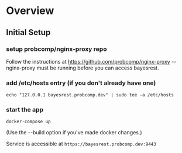 # Overview

## Initial Setup

### setup probcomp/nginx-proxy repo

Follow the instructions at https://github.com/probcomp/nginx-proxy -- nginx-proxy must be running before you can access bayesrest.

### add /etc/hosts entry (if you don't already have one)
```
echo "127.0.0.1 bayesrest.probcomp.dev" | sudo tee -a /etc/hosts
```

### start the app
```
docker-compose up
```
(Use the --build option if you've made docker changes.)

Service is accessible at `https://bayesrest.probcomp.dev:9443`
